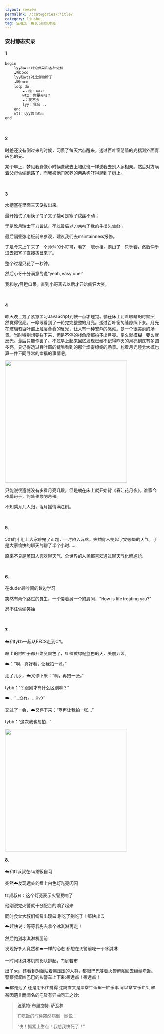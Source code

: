 ```yaml
---
layout: review
permalink: /:categories/:title/
category: liushui
tag: 生活是一篇长长的流水账
---
```


### 安村静态实录

#### 1

```markdown
begin
	lyy和wtz讨论做菜和各种佐料
	☁️喝coco
	lyy和wtz对比食物牌子
	☁️喝coco
	loop do
		☁️：哇！xxx！
		wtz：你要买吗？
		☁️：我不会
		lyy：我会...
	end
	wtz：lyy喜当妈☑️
end
```

<br/>

#### 2

时差还没有倒过来的时候，习惯了每天六点醒来，透过百叶窗阴翳的光揣测外面青灰色的天。

某个早上，梦见我爸像小时候送我去上培优班一样送我去别人家相亲。然后对方瞒着父母偷偷跑路了，而我被他们家养的两条狗吓得爬到了树上。

<br/>

#### 3

水槽塞在里面三天没拔出来。

最开始试了用筷子勺子叉子撬可是塞子纹丝不动；

于是改用瑞士军刀尝试，不过最后以刀亲吻了我的手指头告终；

最后隔壁张老板前来参观，建议我们去maintainness报修。

于是今天上午来了一个帅帅的小哥哥，看了一眼水槽，摸出了一只手套，然后伸手进去把塞子直接拔出来了。

整个过程只花了一秒钟。

然后小哥十分满意的说“yeah, easy one!”

我和lyy目瞪口呆。直到小哥离去以后才开始疯狂大笑。

<br/>

#### 4

昨天晚上为了紧急学习JavaScript到快一点才睡觉。躺在床上闭着眼睛的时候突然觉得很亮。一睁眼看到了一轮完完整整的月亮。透过百叶窗的缝隙照下来。月光在玻璃和百叶窗上层层叠叠的反光，让人有一种安静的感动。是一个很美丽的场景。当时特别想要拍下来，但是不停的找角度都拍不出月亮。要么就模糊，要么就反光。最后只能作罢了。不过早上起来回忆发现已经不记得昨天的月亮到底有多圆多亮，只记得透过百叶窗的缝隙看到的那个烟雾缭绕的场景。枕着月光睡觉大概也算一件不同寻常的幸福的事情吧。

<img src='https://yunyyyy.github.io/Blogs//assets/915.jpg' width=400px>

只能说很遗憾没有多看月亮几眼。但是躺在床上就开始背《春江花月夜》。谁家今夜扁舟子，何处相思明月楼。

不知乘月几人归，落月摇情满江树。

<br/>

#### 5. 

501的小组上大家聊完了正题，一时陷入沉默。突然有人提起了安娜堡的天气。于是大家愉快的聊天气聊了半个小时……

原来不只是英国人喜欢聊天气，全世界的人民都喜欢通过聊天气化解尴尬。

<br/>

#### 6. 

在duder最吵闹的路边学习

突然有两个路过的男生，一个搂着另一个的肩问，"How is life treating you?"

忍不住偷偷笑抽

<br/>

#### 7. 

☁️和tybb一起从EECS走到CY。

路上的树叶子都开始变颜色了，红橙黄绿配蓝色的天，美丽异常。

☁️：“啊，真好看，让我拍一张。”

走了几步，☁️又停下来：“啊，再拍一张。”

tybb：“？跟刚才有什么区别嘛？”

☁️：“…没有。…0v0”

又过了一会，☁️又停下来：“啊再让我拍一张…”

tybb：“这次我也想拍…”

<img src='https://yunyyyy.github.io/Blogs/assets/fall1.jpg' width=400px>

<br/>

#### 8.

☁️和tz叔叔在sq蹭饭自习

突然☁️发现远处的墙上白色灯光亮闪闪

tz叔叔曰：这个灯亮表示火警要响了

他刚说完火警就十分配合的响了起来

同时食堂大叔们纷纷出现曰:别吃了别吃了！都快出去

☁️赶快说：等等我先去拿个冰淇淋再走！

然后跑到冰淇淋机面前 

发现好多人竟然和☁️一样的心态 都想在火警前吃一个冰淇淋

一时间冰淇淋机前长队排起，门庭若市

出了sq，还看到对面站着黑压压的人群，都眼巴巴等着火警解除回去继续吃饭。警察叔叔凶巴巴的从警车上下来:呆远点！呆远点！

☁️都走远了 还是忍不住觉得 这简直又是平常生活里一桩乐事 可以拿来乐许久 和某因遗言而闻名的吃货有异曲同工之妙:

> **波莱特·布里拉特-萨瓦林**
>
> 在吃饭的时候突然病倒，她说：
>
> “快！抓紧上甜点！我想我快死了！”













